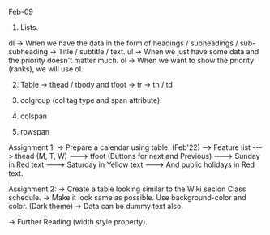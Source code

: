 Feb-09

1. Lists.

dl -> When we have the data in the form of headings / subheadings / sub-subheading
-> Title / subtitle / text.
ul -> When we just have some data and the priority doesn't matter much.
ol -> When we want to show the priority (ranks), we will use ol.

2. Table
-> thead / tbody and tfoot
-> tr
-> th / td

3. colgroup (col tag type and span attribute).
4. colspan
5. rowspan

Assignment 1:
-> Prepare a calendar using table. (Feb'22)
--> Feature list
---> thead (M, T, W)
---> tfoot (Buttons for next and Previous)
---> Sunday in Red text
---> Saturday in Yellow text
---> And public holidays in Red text.

Assignment 2:
-> Create a table looking similar to the Wiki secion Class schedule.
-> Make it look same as possible. Use background-color and color. (Dark theme)
-> Data can be dummy text also.

-> Further Reading (width style property).